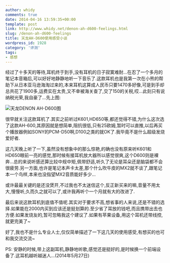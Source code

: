 ```yaml
---
author: whidy
comments: true
date: 2014-04-16 13:59:35+00:00
template: post
link: http://www.whidy.net/denon-ah-d600-feelings.html
slug: /denon-ah-d600-feelings
title: 天龙AH-D600使用感受小谈
wordpress_id: 1928
category: '评测'
tags:
- 感想
---
```


经过了十多天的等待,耳机终于到手,没有耳机的日子寂寞难耐...在忍了一个多月的笔记本音箱后,可以好好地静静地听一下音乐了.这款耳机也是我第一次在小熊的帮助下从日本亚马逊海淘过来的,本来耳机这算成人民币只要1470多好像,可是到手却总共花了1900多,运费实在太贵,又不幸被海关查了,交了150的关税,哎...此刻只有说纳税光荣,我自豪了...先上图:

![天龙DENON AH-D600图](http://www.whidy.net/wp-content/uploads/2014/04/AH-D600-400x266.jpg)

<!-- more -->

很早就关注这款耳机了.其实之前听过K601,HD650等,都还觉得不错,为什么这次选了这款AH-600,其原因就是想简单,阻抗很低,只有25欧姆,暂时可以直推,以后再买个播放器例如SONY的PCM-D50啊,D100之类的就OK了.我毕竟不是什么超级发烧爱好者.

这几天晚上听了一下,虽然没有想象中的那么惊艳,的确也没有原来听K601和HD650眼前一亮的感觉,那时候有接耳机放大器所以感觉很爽,这个D600则是裸奔...总的来说听感还算比较中规中矩,佩带舒适,听久了无论是耳朵还是脑袋都不会很疲劳.另一方面,也许是笔记本声卡太差,那个什么吹牛皮的MX2就不谈了,跟笔记本一个鸟样,本来也没指望MX2音质能好多少...

或许最最关键的是还没煲开,不过我也不太迷信这个,反正新买来的嘛,音量不用太大,慢慢听,久而久之就可以了,或许我再听个一个月就有大的改进了.

最后来说这款耳机到底值不值呢.其实对于要求不高,想省事的人来说,还是不错的选择.如果能在2000内买到应该还是挺划算的.至少省了耳放的钱吧,而且携带出去也方便.如果发烧友的,暂可忽略我这个建议了.如果有苹果设备,用这个耳机还带线控,就更完美了~

好了,我也不是什么专业人士,仅仅简单描述了一下这几天的使用感受,有想买的也可和我交流交流~

PS: 安静的时候,带上这副耳机,静静地听歌,感觉还是挺好的,是时候换一个前端设备了.这耳机越听越迷人...(2014年5月27日)
